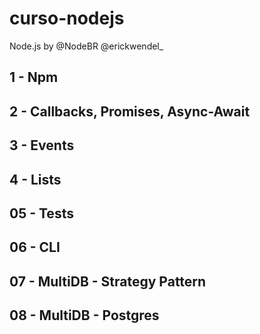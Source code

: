 # curso-nodejs
Node.js by @NodeBR @erickwendel_

## 1 - Npm

## 2 - Callbacks, Promises, Async-Await

## 3 - Events

## 4 - Lists

## 05 - Tests

## 06 - CLI

## 07 - MultiDB - Strategy Pattern

## 08 - MultiDB - Postgres
